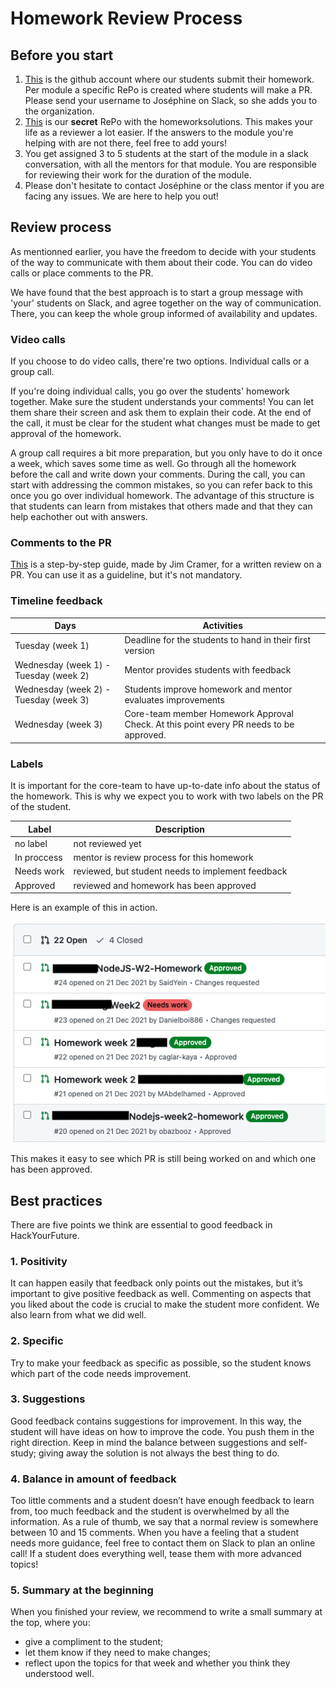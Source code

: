# Homework Review Process

## Before you start
1. [This](https://github.com/HackYourHomework) is the github account where our students submit their homework. Per module a specific RePo is created where students will make a PR.  Please send your username to Joséphine on Slack, so she adds you to the organization. 
2. [This](https://github.com/HackYourHomework/homework-solutions) is our **secret** RePo with the homeworksolutions. This makes your life as a reviewer a lot easier. If the answers to the module you're helping with are not there, feel free to add yours! 
3. You get assigned 3 to 5 students at the start of the module in a slack conversation, with all the mentors for that module. You are responsible for reviewing their work for the duration of the module.
4. Please don't hesitate to contact Joséphine or the class mentor if you are facing any issues. We are here to help you out!  

## Review process
As mentionned earlier, you have the freedom to decide with your students of the way to communicate with them about their code. You can do video calls or place comments to the PR.

We have found that the best approach is to start a group message with 'your' students on Slack, and agree together on the way of communication. There, you can keep the whole group informed of availability and updates.

### Video calls
If you choose to do video calls, there're two options. Individual calls or a group call. 

If you're doing individual calls, you go over the students' homework together. Make sure the student understands your comments! You can let them share their screen and ask them to explain their code. At the end of the call, it must be clear for the student what changes must be made to get approval of the homework. 

A group call requires a bit more preparation, but you only have to do it once a week, which saves some time as well. Go through all the homework before the call and write down your comments. During the call, you can start with addressing the common mistakes, so you can refer back to this once you go over individual homework. The advantage of this structure is that students can learn from mistakes that others made and that they can help eachother out with answers. 

### Comments to the PR
[This](https://github.com/HackYourFuture/mentors/blob/main/homework-support/review-in-written.md) is a step-by-step guide, made by Jim Cramer, for a written review on a PR. You can use it as a guideline, but it's not mandatory.

### Timeline feedback
| Days | Activities |
| --- | --- |
|Tuesday (week 1)  | Deadline for the students to hand in their first version   |
|Wednesday (week 1) - Tuesday (week 2)  | Mentor provides students with feedback  |
| Wednesday (week 2) - Tuesday (week 3)  | Students improve homework and mentor evaluates improvements   |
| Wednesday (week 3) | Core-team member Homework Approval Check. At this point every PR needs to be approved. |

### Labels 
It is important for the core-team to have up-to-date info about the status of the homework. This is why we expect you to work with two labels on the PR of the student.

| Label | Description |
| --- | --- |
|no label  |not reviewed yet   |
|In proccess  |mentor is review process for this homework   |
|Needs work   |reviewed, but student needs to implement feedback  |
|Approved   |reviewed and homework has been approved   |

Here is an example of this in action.

![labels](https://github.com/HackYourFuture/mentors/blob/main/assets/labels.png)

This makes it easy to see which PR is still being worked on and which one has been approved.

## Best practices 
There are five points we think are essential to good feedback in HackYourFuture.

### 1. Positivity
It can happen easily that feedback only points out the mistakes, but it’s important to give positive feedback as well. Commenting on aspects that you liked about the code is crucial to make the student more confident. We also learn from what we did well.

### 2. Specific
Try to make your feedback as specific as possible, so the student knows which part of the code needs improvement.

### 3. Suggestions
Good feedback contains suggestions for improvement. In this way, the student will have ideas on how to improve the code. You push them in the right direction. Keep in mind the balance between suggestions and self-study; giving away the solution is not always the best thing to do.

### 4. Balance in amount of feedback
Too little comments and a student doesn’t have enough feedback to learn from, too much feedback and the student is overwhelmed by all the information. 
As a rule of thumb, we say that a normal review is somewhere between 10 and 15 comments. When you have a feeling that a student needs more guidance, feel free to contact them on Slack to plan an online call! If a student does everything well, tease them with more advanced topics!

### 5. Summary at the beginning
When you finished your review, we recommend to write a small summary at the top, where you: 
- give a compliment to the student;
- let them know if they need to make changes;
- reflect upon the topics for that week and whether you think they understood well. 

